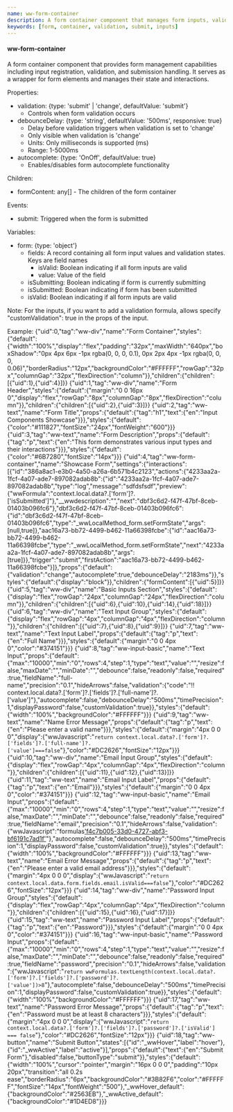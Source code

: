 ```yaml
---
name: ww-form-container
description: A form container component that manages form inputs, validation, and submission
keywords: [form, container, validation, submit, inputs]
---
```


#### ww-form-container

A form container component that provides form management capabilities including input registration, validation, and submission handling. It serves as a wrapper for form elements and manages their state and interactions.

Properties:
- validation: {type: 'submit' | 'change', defaultValue: 'submit'}
  - Controls when form validation occurs
- debounceDelay: {type: 'string', defaultValue: '500ms', responsive: true}
  - Delay before validation triggers when validation is set to 'change'
  - Only visible when validation is 'change'
  - Units: Only milliseconds is supported (ms)
  - Range: 1-5000ms
- autocomplete: {type: 'OnOff', defaultValue: true}
  - Enables/disables form autocomplete functionality

Children:
- formContent: any[] - The children of the form container

Events:
- submit: Triggered when the form is submitted

Variables:
- form: {type: 'object'}
  - fields: A record containing all form input values and validation states. Keys are field names
    - isValid: Boolean indicating if all form inputs are valid
    - value: Value of the field
  - isSubmitting: Boolean indicating if form is currently submitting
  - isSubmitted: Boolean indicating if form has been submitted
  - isValid: Boolean indicating if all form inputs are valid

Note:
For the inputs, if you want to add a validation formula, allows specify "customValidation": true in the props of the input.

Example:
<elements>
{"uid":0,"tag":"ww-div","name":"Form Container","styles":{"default":{"width":"100%","display":"flex","padding":"32px","maxWidth":"640px","boxShadow":"0px 4px 6px -1px rgba(0, 0, 0, 0.1), 0px 2px 4px -1px rgba(0, 0, 0, 0.06)","borderRadius":"12px","backgroundColor":"#FFFFFF","rowGap":"32px","columnGap":"32px","flexDirection":"column"}},"children":{"children":[{"uid":1},{"uid":4}]}}
{"uid":1,"tag":"ww-div","name":"Form Header","styles":{"default":{"margin":"0 0 16px 0","display":"flex","rowGap":"8px","columnGap":"8px","flexDirection":"column"}},"children":{"children":[{"uid":2},{"uid":3}]}}
{"uid":2,"tag":"ww-text","name":"Form Title","props":{"default":{"tag":"h1","text":{"en":"Input Components Showcase"}}},"styles":{"default":{"color":"#111827","fontSize":"24px","fontWeight":"600"}}}
{"uid":3,"tag":"ww-text","name":"Form Description","props":{"default":{"tag":"p","text":{"en":"This form demonstrates various input types and their interactions"}}},"styles":{"default":{"color":"#6B7280","fontSize":"14px"}}}
{"uid":4,"tag":"ww-form-container","name":"Showcase Form","settings":{"interactions":[{"id":"386a8ac1-e3b0-4a50-a26a-6b571b4c2123","actions":{"4233aa2a-1fcf-4a07-ade7-897082adab8b":{"id":"4233aa2a-1fcf-4a07-ade7-897082adab8b","type":"log","message":"sdfdsfsdf","preview":{"wwFormula":"context.local.data?.['form']?.['isSubmitted']"},"__wwdescription":"","next":"dbf3c6d2-f47f-47bf-8ceb-01403b096fc6"},"dbf3c6d2-f47f-47bf-8ceb-01403b096fc6":{"id":"dbf3c6d2-f47f-47bf-8ceb-01403b096fc6","type":"_wwLocalMethod_form.setFormState","args":[null,true]},"aac16a73-bb72-4499-b462-11a66398fcbe":{"id":"aac16a73-bb72-4499-b462-11a66398fcbe","type":"_wwLocalMethod_form.setFormState","next":"4233aa2a-1fcf-4a07-ade7-897082adab8b","args":[true]}},"trigger":"submit","firstAction":"aac16a73-bb72-4499-b462-11a66398fcbe"}]},"props":{"default":{"validation":"change","autocomplete":true,"debounceDelay":"2183ms"}},"styles":{"default":{"display":"block"}},"children":{"formContent":[{"uid":5}]}}
{"uid":5,"tag":"ww-div","name":"Basic Inputs Section","styles":{"default":{"display":"flex","rowGap":"24px","columnGap":"24px","flexDirection":"column"}},"children":{"children":[{"uid":6},{"uid":10},{"uid":14},{"uid":18}]}}
{"uid":6,"tag":"ww-div","name":"Text Input Group","styles":{"default":{"display":"flex","rowGap":"4px","columnGap":"4px","flexDirection":"column"}},"children":{"children":[{"uid":7},{"uid":8},{"uid":9}]}}
{"uid":7,"tag":"ww-text","name":"Text Input Label","props":{"default":{"tag":"p","text":{"en":"Full Name"}}},"styles":{"default":{"margin":"0 0 4px 0","color":"#374151"}}}
{"uid":8,"tag":"ww-input-basic","name":"Text Input","props":{"default":{"max":"10000","min":"0","rows":4,"step":1,"type":"text","value":"","resize":false,"maxDate":"","minDate":"","debounce":false,"readonly":false,"required":true,"fieldName":"full-name","precision":"0.1","hideArrows":false,"validation":{"code":"!! context.local.data?.['form']?.['fields']?.['full-name']?.['value']"},"autocomplete":false,"debounceDelay":"500ms","timePrecision":1,"displayPassword":false,"customValidation":true}},"styles":{"default":{"width":"100%","backgroundColor":"#FFFFFF"}}}
{"uid":9,"tag":"ww-text","name":"Name Error Message","props":{"default":{"tag":"p","text":{"en":"Please enter a valid name"}}},"styles":{"default":{"margin":"4px 0 0 0","display":{"wwJavascript":"```return context.local.data?.['form']?.['fields']?.['full-name']?.['value']===false```"},"color":"#DC2626","fontSize":"12px"}}}
{"uid":10,"tag":"ww-div","name":"Email Input Group","styles":{"default":{"display":"flex","rowGap":"4px","columnGap":"4px","flexDirection":"column"}},"children":{"children":[{"uid":11},{"uid":12},{"uid":13}]}}
{"uid":11,"tag":"ww-text","name":"Email Input Label","props":{"default":{"tag":"p","text":{"en":"Email"}}},"styles":{"default":{"margin":"0 0 4px 0","color":"#374151"}}}
{"uid":12,"tag":"ww-input-basic","name":"Email Input","props":{"default":{"max":"10000","min":"0","rows":4,"step":1,"type":"text","value":"","resize":false,"maxDate":"","minDate":"","debounce":false,"readonly":false,"required":true,"fieldName":"email","precision":"0.1","hideArrows":false,"validation":{"wwJavascript":"formulas['f4c7b005-33d0-4727-abf3-bf6191c7ad1f'](context.local.data?.['form']?.['fields']?.['email']?.['value'])"},"autocomplete":false,"debounceDelay":"500ms","timePrecision":1,"displayPassword":false,"customValidation":true}},"styles":{"default":{"width":"100%","backgroundColor":"#FFFFFF"}}}
{"uid":13,"tag":"ww-text","name":"Email Error Message","props":{"default":{"tag":"p","text":{"en":"Please enter a valid email address"}}},"styles":{"default":{"margin":"4px 0 0 0","display":{"wwJavascript":"```return context.local.data.form.fields.email.isValid===false```"},"color":"#DC2626","fontSize":"12px"}}}
{"uid":14,"tag":"ww-div","name":"Password Input Group","styles":{"default":{"display":"flex","rowGap":"4px","columnGap":"4px","flexDirection":"column"}},"children":{"children":[{"uid":15},{"uid":16},{"uid":17}]}}
{"uid":15,"tag":"ww-text","name":"Password Input Label","props":{"default":{"tag":"p","text":{"en":"Password"}}},"styles":{"default":{"margin":"0 0 4px 0","color":"#374151"}}}
{"uid":16,"tag":"ww-input-basic","name":"Password Input","props":{"default":{"max":"10000","min":"0","rows":4,"step":1,"type":"text","value":"","resize":false,"maxDate":"","minDate":"","debounce":false,"readonly":false,"required":true,"fieldName":"password","precision":"0.1","hideArrows":false,"validation":{"wwJavascript":"```return wwFormulas.textLength(context.local.data?.['form']?.['fields']?.['password']?.['value'])>8```"},"autocomplete":false,"debounceDelay":"500ms","timePrecision":1,"displayPassword":false,"customValidation":true}},"styles":{"default":{"width":"100%","backgroundColor":"#FFFFFF"}}}
{"uid":17,"tag":"ww-text","name":"Password Error Message","props":{"default":{"tag":"p","text":{"en":"Password must be at least 8 characters"}}},"styles":{"default":{"margin":"4px 0 0 0","display":{"wwJavascript":"```return context.local.data?.['form']?.['fields']?.['password']?.['isValid']  === false```"},"color":"#DC2626","fontSize":"12px"}}}
{"uid":18,"tag":"ww-button","name":"Submit Button","states":[{"id":"_wwHover","label":"hover"},{"id":"_wwActive","label":"active"}],"props":{"default":{"text":{"en":"Submit Form"},"disabled":false,"buttonType":"submit"}},"styles":{"default":{"width":"100%","cursor":"pointer","margin":"16px 0 0 0","padding":"10px 20px","transition":"all 0.2s ease","borderRadius":"6px","backgroundColor":"#3B82F6","color":"#FFFFFF","fontSize":"14px","fontWeight":"500"},"_wwHover_default":{"backgroundColor":"#2563EB"},"_wwActive_default":{"backgroundColor":"#1D4ED8"}}}
</elements>
